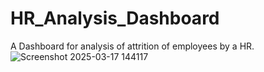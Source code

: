 # HR_Analysis_Dashboard
A Dashboard for analysis of attrition of employees by a HR.
![Screenshot 2025-03-17 144117](https://github.com/user-attachments/assets/8efe70c1-24a0-40b5-9d28-6c6bb3ad787c)
